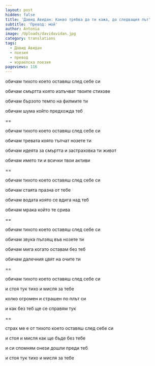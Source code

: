 ```yaml
---
layout: post
hidden: false
title: 'Давид Авидан: Какво трябва да ти кажа, до следващия път'
subtitle: 'Превод: мой'
author: Antonia
image: /Uploads/davidavidan.jpg
category: translations
tags:
  - Давид Авидан
  - поезия
  - превод
  - израелска поезия
pageviews: 116
---
```

обичам тихото което оставяш след себе си

обичам смъртта която излъчват твоите стихове

обичам бързото темпо на филмите ти

обичам шума който предхожда теб

\==

обичам тихото което оставяш след себе си

обичам тревата която тъпчат нозете ти

обичам идеята за смъртта и застраховка ти живот

обичам името ти и всички твои активи

\== 

обичам тихото което оставяш след себе си

обичам стаята празна от тебе

обичам водата която се вдига над теб

обичам мрака който те срива

\==

обичам тихото което оставяш след себе си

обичам звука пълзящ във нозете ти

обичам мига когато оставам без теб

обичам далечния цвят на очите ти

\==

обичам тихото което оставяш след себе си

и стоя тук тихо и мисля за тебе

колко огромен и страшен по плът си

и как без теб ще се справям тук

\==

страх ме е от тихото което оставяш след себе си

и стоя и мисля как ще бъде без тебе

и си спомням онези дошли преди теб

и стоя тук тихо и мисля за тебе
